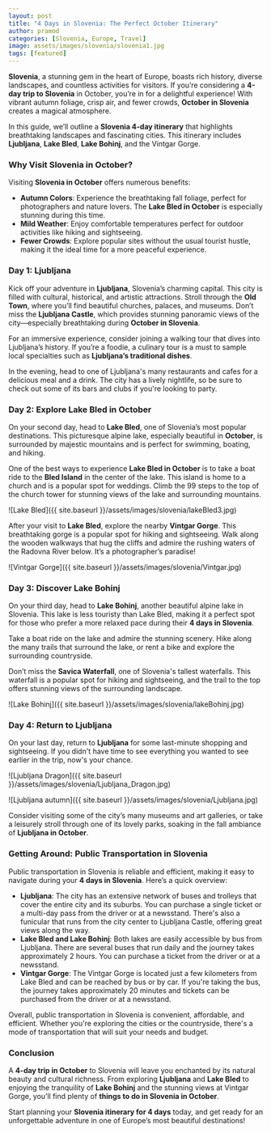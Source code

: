 ```yaml
---
layout: post
title: "4 Days in Slovenia: The Perfect October Itinerary"
author: pramod
categories: [Slovenia, Europe, Travel]
image: assets/images/slovenia/slovenia1.jpg
tags: [featured]
---
```


**Slovenia**, a stunning gem in the heart of Europe, boasts rich history, diverse landscapes, and countless activities for visitors. If you’re considering a **4-day trip to Slovenia** in October, you’re in for a delightful experience! With vibrant autumn foliage, crisp air, and fewer crowds, **October in Slovenia** creates a magical atmosphere.

In this guide, we’ll outline a **Slovenia 4-day itinerary** that highlights breathtaking landscapes and fascinating cities. This itinerary includes **Ljubljana**, **Lake Bled**, **Lake Bohinj**, and the Vintgar Gorge.

### Why Visit Slovenia in October?
Visiting **Slovenia in October** offers numerous benefits:

* **Autumn Colors**: Experience the breathtaking fall foliage, perfect for photographers and nature lovers. The **Lake Bled in October** is especially stunning during this time.
* **Mild Weather**: Enjoy comfortable temperatures perfect for outdoor activities like hiking and sightseeing.
* **Fewer Crowds**: Explore popular sites without the usual tourist hustle, making it the ideal time for a more peaceful experience.

### Day 1: Ljubljana

Kick off your adventure in **Ljubljana**, Slovenia’s charming capital. This city is filled with cultural, historical, and artistic attractions. Stroll through the **Old Town**, where you’ll find beautiful churches, palaces, and museums. Don’t miss the **Ljubljana Castle**, which provides stunning panoramic views of the city—especially breathtaking during **October in Slovenia**.

For an immersive experience, consider joining a walking tour that dives into Ljubljana’s history. If you’re a foodie, a culinary tour is a must to sample local specialties such as **Ljubljana’s traditional dishes**.

In the evening, head to one of Ljubljana's many restaurants and cafes for a delicious meal and a drink. The city has a lively nightlife, so be sure to check out some of its bars and clubs if you're looking to party.

### Day 2: Explore Lake Bled in October

On your second day, head to **Lake Bled**, one of Slovenia’s most popular destinations. This picturesque alpine lake, especially beautiful in **October**, is surrounded by majestic mountains and is perfect for swimming, boating, and hiking.

One of the best ways to experience **Lake Bled in October** is to take a boat ride to the **Bled Island** in the center of the lake. This island is home to a church and is a popular spot for weddings. Climb the 99 steps to the top of the church tower for stunning views of the lake and surrounding mountains.

![Lake Bled]({{ site.baseurl }}/assets/images/slovenia/lakeBled3.jpg)

After your visit to **Lake Bled**, explore the nearby **Vintgar Gorge**. This breathtaking gorge is a popular spot for hiking and sightseeing. Walk along the wooden walkways that hug the cliffs and admire the rushing waters of the Radovna River below. It’s a photographer’s paradise!

![Vintgar Gorge]({{ site.baseurl }}/assets/images/slovenia/Vintgar.jpg)

### Day 3: Discover Lake Bohinj

On your third day, head to **Lake Bohinj**, another beautiful alpine lake in Slovenia. This lake is less touristy than Lake Bled, making it a perfect spot for those who prefer a more relaxed pace during their **4 days in Slovenia**.

Take a boat ride on the lake and admire the stunning scenery. Hike along the many trails that surround the lake, or rent a bike and explore the surrounding countryside.

Don’t miss the **Savica Waterfall**, one of Slovenia's tallest waterfalls. This waterfall is a popular spot for hiking and sightseeing, and the trail to the top offers stunning views of the surrounding landscape.

![Lake Bohinj]({{ site.baseurl }}/assets/images/slovenia/lakeBohinj.jpg)

### Day 4: Return to Ljubljana

On your last day, return to **Ljubljana** for some last-minute shopping and sightseeing. If you didn't have time to see everything you wanted to see earlier in the trip, now's your chance.

![Ljubljana Dragon]({{ site.baseurl }}/assets/images/slovenia/Ljubljana_Dragon.jpg)

![Ljubljana autumn]({{ site.baseurl }}/assets/images/slovenia/Ljubljana.jpg)

Consider visiting some of the city’s many museums and art galleries, or take a leisurely stroll through one of its lovely parks, soaking in the fall ambiance of **Ljubljana in October**.

### Getting Around: Public Transportation in Slovenia

Public transportation in Slovenia is reliable and efficient, making it easy to navigate during your **4 days in Slovenia**. Here’s a quick overview:

* **Ljubljana**: The city has an extensive network of buses and trolleys that cover the entire city and its suburbs. You can purchase a single ticket or a multi-day pass from the driver or at a newsstand. There's also a funicular that runs from the city center to Ljubljana Castle, offering great views along the way.
* **Lake Bled and Lake Bohinj**: Both lakes are easily accessible by bus from Ljubljana. There are several buses that run daily and the journey takes approximately 2 hours. You can purchase a ticket from the driver or at a newsstand.
* **Vintgar Gorge**: The Vintgar Gorge is located just a few kilometers from Lake Bled and can be reached by bus or by car. If you're taking the bus, the journey takes approximately 20 minutes and tickets can be purchased from the driver or at a newsstand.

Overall, public transportation in Slovenia is convenient, affordable, and efficient. Whether you're exploring the cities or the countryside, there's a mode of transportation that will suit your needs and budget.

### Conclusion

A **4-day trip in October** to Slovenia will leave you enchanted by its natural beauty and cultural richness. From exploring **Ljubljana** and **Lake Bled** to enjoying the tranquility of **Lake Bohinj** and the stunning views at Vintgar Gorge, you’ll find plenty of **things to do in Slovenia in October**.

Start planning your **Slovenia itinerary for 4 days** today, and get ready for an unforgettable adventure in one of Europe’s most beautiful destinations!

